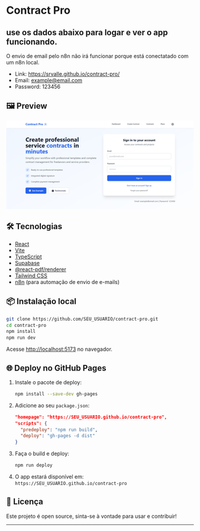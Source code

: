 # Contract Pro

## use os dados abaixo para logar e ver o app funcionando. 
O envio de email pelo n8n não irá funcionar porque está conectatado com um n8n local. 

- Link: https://srvalle.github.io/contract-pro/
- Email: example@email.com
- Password: 123456

## 🖼️ Preview

![screenshot](./screenshot.png) <!-- Adicione um screenshot do app, se quiser -->

## 🛠️ Tecnologias

- [React](https://react.dev/)
- [Vite](https://vitejs.dev/)
- [TypeScript](https://www.typescriptlang.org/)
- [Supabase](https://supabase.com/)
- [@react-pdf/renderer](https://react-pdf.org/)
- [Tailwind CSS](https://tailwindcss.com/)
- [n8n](https://n8n.io/) (para automação de envio de e-mails)

## 📦 Instalação local

```bash
git clone https://github.com/SEU_USUARIO/contract-pro.git
cd contract-pro
npm install
npm run dev
```

Acesse [http://localhost:5173](http://localhost:5173) no navegador.

## 🌐 Deploy no GitHub Pages

1. Instale o pacote de deploy:
   ```bash
   npm install --save-dev gh-pages
   ```
2. Adicione ao seu `package.json`:
   ```json
   "homepage": "https://SEU_USUARIO.github.io/contract-pro",
   "scripts": {
     "predeploy": "npm run build",
     "deploy": "gh-pages -d dist"
   }
   ```
3. Faça o build e deploy:
   ```bash
   npm run deploy
   ```
4. O app estará disponível em:  
   `https://SEU_USUARIO.github.io/contract-pro`

## 📄 Licença

Este projeto é open source, sinta-se à vontade para usar e contribuir!

---
